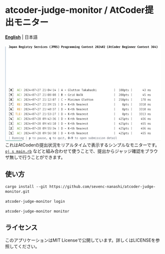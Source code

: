 # atcoder-judge-monitor / AtCoder提出モニター

**[English](./README.md)** | 日本語

![demo](./demo.png)  
これはAtCoderの提出状況をリアルタイムで表示するシンプルなモニターです。
[`oj s main.rb`](https://github.com/online-judge-tools/oj) などと組み合わせて使うことで、提出からジャッジ確認をブラウザ無しで行うことができます。

## 使い方

```
cargo install --git https://github.com/sevenc-nanashi/atcoder-judge-monitor.git

atcoder-judge-monitor login

atcoder-judge-monitor monitor
```

## ライセンス

このアプリケーションはMIT Licenseで公開しています。詳しくはLICENSEを参照してください。
